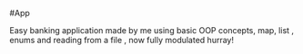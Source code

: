 #App

Easy banking application made by me using basic OOP concepts, map, list , enums and reading from a file , now fully modulated hurray!
